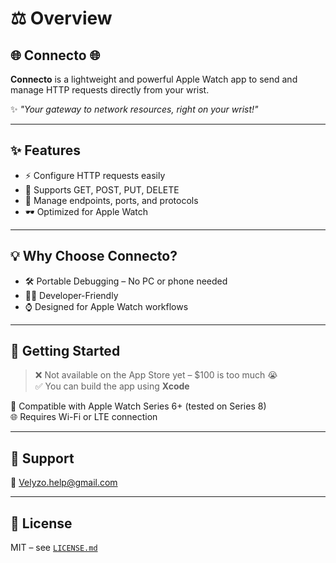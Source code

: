 # ⚖️ Overview

## 🌐 Connecto 🌐

**Connecto** is a lightweight and powerful Apple Watch app to send and manage HTTP requests directly from your wrist.

✨ _"Your gateway to network resources, right on your wrist!"_

---

## ✨ Features

* ⚡ Configure HTTP requests easily
* 🔄 Supports GET, POST, PUT, DELETE
* 🔌 Manage endpoints, ports, and protocols
* 🕶️ Optimized for Apple Watch

---

## 💡 Why Choose Connecto?

* 🛠️ Portable Debugging – No PC or phone needed
* 👨‍💻 Developer-Friendly
* ⌚ Designed for Apple Watch workflows

---

## 🚀 Getting Started

> ❌ Not available on the App Store yet – $100 is too much 😭  
> ✅ You can build the app using **Xcode**

📱 Compatible with Apple Watch Series 6+ (tested on Series 8)\
🌐 Requires Wi-Fi or LTE connection

---

## 📩 Support

📧 Velyzo.help@gmail.com

---

## 📜 License

MIT – see [`LICENSE.md`](./LICENSE.md)

